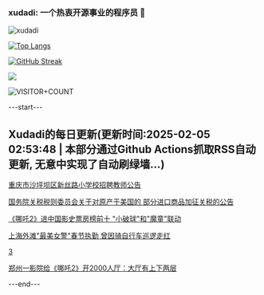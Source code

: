 ### xudadi: 一个热衷开源事业的程序员 👋

![xudadi](https://github-readme-stats-git-masterorgs-github-readme-stats-team.vercel.app/api?username=xudadi)

[![Top Langs](https://github-readme-stats.vercel.app/api/top-langs/?username=xudadi)](https://github.com/anuraghazra/github-readme-stats)

[![GitHub Streak](https://streak-stats.demolab.com?user=xudadi&locale=zh_Hans)](https://git.io/streak-stats)

![](https://raw.githubusercontent.com/xudadi/xudadi/main/assets/github-contribution-grid-snake.svg)

![VISITOR+COUNT](https://komarev.com/ghpvc/?username=xudadi&label=VISITOR+COUNT)


---start---

## Xudadi的每日更新(更新时间:2025-02-05 02:53:48 | 本部分通过Github Actions抓取RSS自动更新, 无意中实现了自动刷绿墙...)

[重庆市沙坪坝区新丝路小学校招聘教师公告](https://www.gongkaoleida.com/article/2277560)

[国务院关税税则委员会关于对原产于美国的 部分进口商品加征关税的公告](https://m.163.com/news/article/JNIA28LC0001899O.html)

[《哪吒2》进中国影史票房榜前十 "小破球"和"魔童"联动](https://m.163.com/news/article/JNHUEQ910514R9OJ.html)

[上海外滩"最美女警"春节执勤 曾因骑自行车巡逻走红](https://m.163.com/news/article/JNGJSSR60514R9P4.html)

[3](https://m.163.com/touch/news/sub/domestic)

[郑州一影院给《哪吒2》开2000人厅：大厅有上下两层](https://m.163.com/news/article/JNHV4I4C00019B3E.html)

---end---
